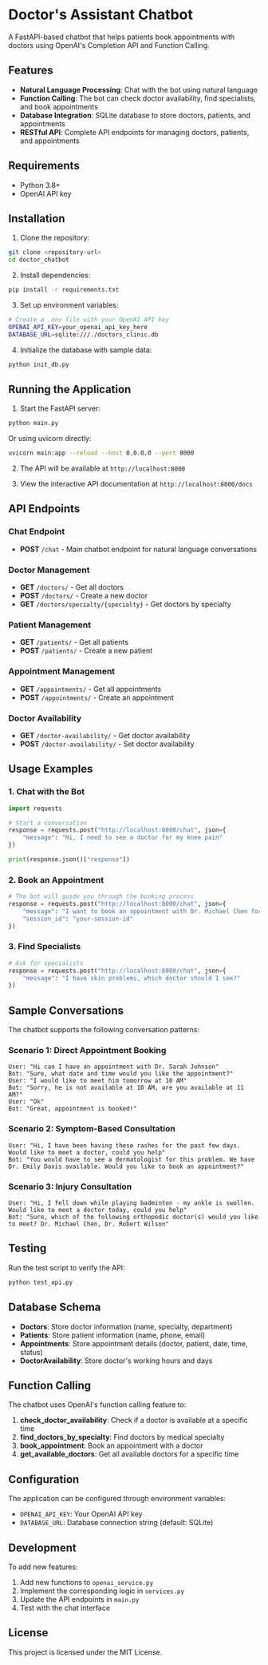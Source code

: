 # Doctor's Assistant Chatbot

A FastAPI-based chatbot that helps patients book appointments with doctors using OpenAI's Completion API and Function Calling.

## Features

- **Natural Language Processing**: Chat with the bot using natural language
- **Function Calling**: The bot can check doctor availability, find specialists, and book appointments
- **Database Integration**: SQLite database to store doctors, patients, and appointments
- **RESTful API**: Complete API endpoints for managing doctors, patients, and appointments

## Requirements

- Python 3.8+
- OpenAI API key

## Installation

1. Clone the repository:
```bash
git clone <repository-url>
cd doctor_chatbot
```

2. Install dependencies:
```bash
pip install -r requirements.txt
```

3. Set up environment variables:
```bash
# Create a .env file with your OpenAI API key
OPENAI_API_KEY=your_openai_api_key_here
DATABASE_URL=sqlite:///./doctors_clinic.db
```

4. Initialize the database with sample data:
```bash
python init_db.py
```

## Running the Application

1. Start the FastAPI server:
```bash
python main.py
```

Or using uvicorn directly:
```bash
uvicorn main:app --reload --host 0.0.0.0 --port 8000
```

2. The API will be available at `http://localhost:8000`

3. View the interactive API documentation at `http://localhost:8000/docs`

## API Endpoints

### Chat Endpoint
- **POST** `/chat` - Main chatbot endpoint for natural language conversations

### Doctor Management
- **GET** `/doctors/` - Get all doctors
- **POST** `/doctors/` - Create a new doctor
- **GET** `/doctors/specialty/{specialty}` - Get doctors by specialty

### Patient Management
- **GET** `/patients/` - Get all patients
- **POST** `/patients/` - Create a new patient

### Appointment Management
- **GET** `/appointments/` - Get all appointments
- **POST** `/appointments/` - Create an appointment

### Doctor Availability
- **GET** `/doctor-availability/` - Get doctor availability
- **POST** `/doctor-availability/` - Set doctor availability

## Usage Examples

### 1. Chat with the Bot

```python
import requests

# Start a conversation
response = requests.post("http://localhost:8000/chat", json={
    "message": "Hi, I need to see a doctor for my knee pain"
})

print(response.json()["response"])
```

### 2. Book an Appointment

```python
# The bot will guide you through the booking process
response = requests.post("http://localhost:8000/chat", json={
    "message": "I want to book an appointment with Dr. Michael Chen for tomorrow at 2 PM",
    "session_id": "your-session-id"
})
```

### 3. Find Specialists

```python
# Ask for specialists
response = requests.post("http://localhost:8000/chat", json={
    "message": "I have skin problems, which doctor should I see?"
})
```

## Sample Conversations

The chatbot supports the following conversation patterns:

### Scenario 1: Direct Appointment Booking
```
User: "Hi can I have an appointment with Dr. Sarah Johnson"
Bot: "Sure, what date and time would you like the appointment?"
User: "I would like to meet him tomorrow at 10 AM"
Bot: "Sorry, he is not available at 10 AM, are you available at 11 AM?"
User: "Ok"
Bot: "Great, appointment is booked!"
```

### Scenario 2: Symptom-Based Consultation
```
User: "Hi, I have been having these rashes for the past few days. Would like to meet a doctor, could you help"
Bot: "You would have to see a dermatologist for this problem. We have Dr. Emily Davis available. Would you like to book an appointment?"
```

### Scenario 3: Injury Consultation
```
User: "Hi, I fell down while playing badminton - my ankle is swollen. Would like to meet a doctor today, could you help"
Bot: "Sure, which of the following orthopedic doctor(s) would you like to meet? Dr. Michael Chen, Dr. Robert Wilson"
```

## Testing

Run the test script to verify the API:

```bash
python test_api.py
```

## Database Schema

- **Doctors**: Store doctor information (name, specialty, department)
- **Patients**: Store patient information (name, phone, email)
- **Appointments**: Store appointment details (doctor, patient, date, time, status)
- **DoctorAvailability**: Store doctor's working hours and days

## Function Calling

The chatbot uses OpenAI's function calling feature to:

1. **check_doctor_availability**: Check if a doctor is available at a specific time
2. **find_doctors_by_specialty**: Find doctors by medical specialty
3. **book_appointment**: Book an appointment with a doctor
4. **get_available_doctors**: Get all available doctors for a specific time

## Configuration

The application can be configured through environment variables:

- `OPENAI_API_KEY`: Your OpenAI API key
- `DATABASE_URL`: Database connection string (default: SQLite)

## Development

To add new features:

1. Add new functions to `openai_service.py`
2. Implement the corresponding logic in `services.py`
3. Update the API endpoints in `main.py`
4. Test with the chat interface

## License

This project is licensed under the MIT License.
